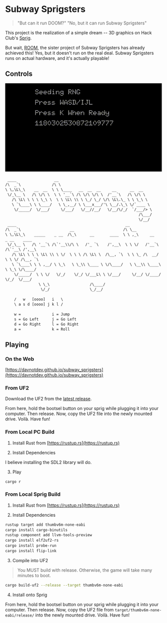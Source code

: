 # Subway Sprigsters

> "But can it run DOOM?"
> "No, but it can run Subway Sprigsters"

This project is the realization of a simple dream --
3D graphics on Hack Club's [Sprig](https://sprig.hackclub.com/).

But wait, [ROOM](https://sprig.hackclub.com/gallery/ROOM),
the sister project of Subway Sprigsters has already achieved this!
Yes, but it doesn't run on the real deal.
Subway Sprigsters runs on actual hardware, and it's actually playable!

## Controls

![gameplay.gif](./assets/gameplay.gif)

```
 ____                 __
/\  _`\              /\ \
\ \,\L\_\    __  __  \ \ \____   __  __  __     __      __  __
 \/_\__ \   /\ \/\ \  \ \ '__`\ /\ \/\ \/\ \  /'__`\   /\ \/\ \
   /\ \L\ \ \ \ \_\ \  \ \ \L\ \\ \ \_/ \_/ \/\ \L\.\_ \ \ \_\ \
   \ `\____\ \ \____/   \ \_,__/ \ \___x___/'\ \__/.\_\ \/`____ \
    \/_____/  \/___/     \/___/   \/__//__/   \/__/\/_/  `/___/> \
                                                            /\___/
                                                            \/__/
 ____                                                 __
/\  _`\                      __                      /\ \__
\ \,\L\_\    _____    _ __  /\_\      __       ____  \ \ ,_\     __    _ __    ____
 \/_\__ \   /\ '__`\ /\`'__\\/\ \   /'_ `\    /',__\  \ \ \/   /'__`\ /\`'__\ /',__\
   /\ \L\ \ \ \ \L\ \\ \ \/  \ \ \ /\ \L\ \  /\__, `\  \ \ \_ /\  __/ \ \ \/ /\__, `\
   \ `\____\ \ \ ,__/ \ \_\   \ \_\\ \____ \ \/\____/   \ \__\\ \____\ \ \_\ \/\____/
    \/_____/  \ \ \/   \/_/    \/_/ \/___L\ \ \/___/     \/__/ \/____/  \/_/  \/___/
               \ \_\                  /\____/
                \/_/                  \_/__/

    /   w   [oooo]   i   \
    \ a s d [oooo] j k l /

    w =              i = Jump
    s = Go Left      j = Go Left
    d = Go Right     l = Go Right
    a =              k = Roll
```

## Playing

### On the Web

[https://davnotdev.github.io/subway_sprigsters](https://davnotdev.github.io/subway_sprigsters)

### From UF2

Download the UF2 from the [latest release](https://github.com/davnotdev/subway_sprigsters/releases).

From here, hold the bootsel button on your sprig while plugging it into your computer.
Then release.
Now, copy the UF2 file into the newly mounted drive.
Voilà.
Have fun!

### From Local PC Build

1. Install Rust from [https://rustup.rs](https://rustup.rs)

2. Install Dependencies

I believe installing the SDL2 library will do.

3. Play

```sh
cargo r
```

### From Local Sprig Build

1. Install Rust from [https://rustup.rs](https://rustup.rs)

2. Install Dependencies

```sh
rustup target add thumbv6m-none-eabi
cargo install cargo-binutils
rustup component add llvm-tools-preview
cargo install elf2uf2-rs
cargo install probe-run
cargo install flip-link
```

3. Compile into UF2

> You MUST build with release.
> Otherwise, the game will take many minutes to boot.

```sh
cargo build-uf2 --release --target thumbv6m-none-eabi
```

4. Install onto Sprig

From here, hold the bootsel button on your sprig while plugging it into your computer.
Then release.
Now, copy the UF2 file from `target/thumbv6m-none-eabi/release/` into the newly mounted drive.
Voilà.
Have fun!
